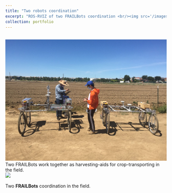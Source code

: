 ```yaml
---
title: "Two robots coordination"
excerpt: "ROS-RVIZ of two FRAILBots coordination <br/><img src='/images/rviz.png' width='300pt'>"
collection: portfolio
---
```

<br/><img src='/images/two_frailbots.png'>
<br/>Two FRAILBots work together as harvesting-aids for crop-transporting in the field.
<br/><img src='/images/real robot.gif'>
<br/>

Two **FRAILBots** coordination in the field.